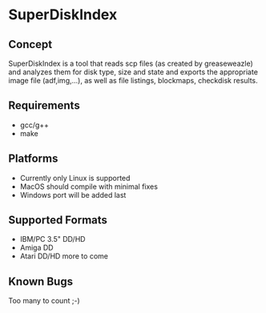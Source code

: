 SuperDiskIndex
==============

Concept
-------

SuperDiskIndex is a tool that reads scp files (as created by greaseweazle) and
analyzes them for disk type, size and state and exports the appropriate image
file (adf,img,...), as well as file listings, blockmaps, checkdisk results.

Requirements
------------
*  gcc/g++
*  make

Platforms
---------
* Currently only Linux is supported
* MacOS should compile with minimal fixes
* Windows port will be added last

Supported Formats
-----------------
* IBM/PC 3.5" DD/HD
* Amiga DD
* Atari DD/HD
more to come

Known Bugs
----------

Too many to count ;-)

